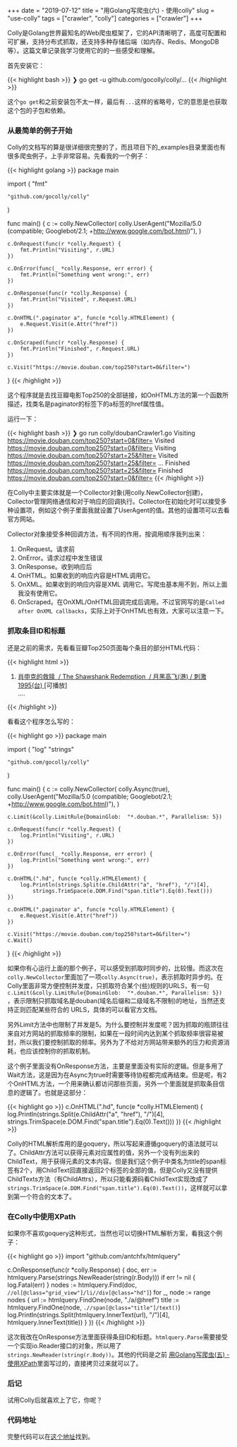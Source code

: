 +++
date = "2019-07-12"
title = "用Golang写爬虫(六) - 使用colly"
slug = "use-colly"
tags = ["crawler", "colly"]
categories = ["crawler"]
+++

Colly是Golang世界最知名的Web爬虫框架了，它的API清晰明了，高度可配置和可扩展，支持分布式抓取，还支持多种存储后端（如内存、Redis、MongoDB等）。这篇文章记录我学习使用它的的一些感受和理解。

首先安装它：

{{< highlight bash >}}
❯ go get -u github.com/gocolly/colly/...
{{< /highlight >}}

这个`go get`和之前安装包不太一样，最后有`...`这样的省略号，它的意思是也获取这个包的子包和依赖。

### 从最简单的例子开始

Colly的文档写的算是很详细很完整的了，而且项目下的_examples目录里面也有很多爬虫例子，上手非常容易。先看我的一个例子：

{{< highlight golang >}}
package main

import (
	"fmt"

	"github.com/gocolly/colly"
)

func main() {
	c := colly.NewCollector(
		colly.UserAgent("Mozilla/5.0 (compatible; Googlebot/2.1; +http://www.google.com/bot.html)"),
	)

	c.OnRequest(func(r *colly.Request) {
		fmt.Println("Visiting", r.URL)
	})

	c.OnError(func(_ *colly.Response, err error) {
		fmt.Println("Something went wrong:", err)
	})

	c.OnResponse(func(r *colly.Response) {
		fmt.Println("Visited", r.Request.URL)
	})

	c.OnHTML(".paginator a", func(e *colly.HTMLElement) {
		e.Request.Visit(e.Attr("href"))
	})

    c.OnScraped(func(r *colly.Response) {
        fmt.Println("Finished", r.Request.URL)
    })

	c.Visit("https://movie.douban.com/top250?start=0&filter=")
}
{{< /highlight >}}

这个程序就是去找豆瓣电影Top250的全部链接，如OnHTML方法的第一个函数所描述，找类名是paginator的标签下的a标签的href属性值。

运行一下：

{{< highlight bash >}}
❯ go run colly/doubanCrawler1.go
Visiting https://movie.douban.com/top250?start=0&filter=
Visited https://movie.douban.com/top250?start=0&filter=
Visiting https://movie.douban.com/top250?start=25&filter=
Visited https://movie.douban.com/top250?start=25&filter=
...
Finished https://movie.douban.com/top250?start=25&filter=
Finished https://movie.douban.com/top250?start=0&filter=
{{< /highlight >}}

在Colly中主要实体就是一个Collector对象(用colly.NewCollector创建)，Collector管理网络通信和对于响应的回调执行。Collector在初始化时可以接受多种设置项，例如这个例子里面我就设置了UserAgent的值。其他的设置项可以去看官方网站。

Collector对象接受多种回调方法，有不同的作用，按调用顺序我列出来：

1. OnRequest。请求前
2. OnError。请求过程中发生错误
3. OnResponse。收到响应后
4. OnHTML。如果收到的响应内容是HTML调用它。
5. OnXML。如果收到的响应内容是XML 调用它。写爬虫基本用不到，所以上面我没有使用它。
6. OnScraped。在OnXML/OnHTML回调完成后调用。不过官网写的是`Called after OnXML callbacks`，实际上对于OnHTML也有效，大家可以注意一下。

### 抓取条目ID和标题

还是之前的需求，先看看豆瓣Top250页面每个条目的部分HTML代码：

{{< highlight html >}}
<ol class="grid_view">
  <li>
    <div class="item">
      <div class="info">
        <div class="hd">
          <a href="https://movie.douban.com/subject/1292052/" class="">
            <span class="title">肖申克的救赎</span>
            <span class="title">&nbsp;/&nbsp;The Shawshank Redemption</span>
            <span class="other">&nbsp;/&nbsp;月黑高飞(港)  /  刺激 1995(台)</span>
          </a>
          <span class="playable">[可播放]</span>
        </div>
      </div>
    </div>
  </li>
  ....
</ol>
{{< /highlight >}}

看看这个程序怎么写的：

{{< highlight go >}}
package main

import (
	"log"
	"strings"

	"github.com/gocolly/colly"
)

func main() {
	c := colly.NewCollector(
		colly.Async(true),
		colly.UserAgent("Mozilla/5.0 (compatible; Googlebot/2.1; +http://www.google.com/bot.html)"),
	)

	c.Limit(&colly.LimitRule{DomainGlob:  "*.douban.*", Parallelism: 5})

	c.OnRequest(func(r *colly.Request) {
		log.Println("Visiting", r.URL)
	})

	c.OnError(func(_ *colly.Response, err error) {
		log.Println("Something went wrong:", err)
	})

	c.OnHTML(".hd", func(e *colly.HTMLElement) {
		log.Println(strings.Split(e.ChildAttr("a", "href"), "/")[4],
			strings.TrimSpace(e.DOM.Find("span.title").Eq(0).Text()))
    })

	c.OnHTML(".paginator a", func(e *colly.HTMLElement) {
		e.Request.Visit(e.Attr("href"))
	})

	c.Visit("https://movie.douban.com/top250?start=0&filter=")
	c.Wait()
}
{{< /highlight >}}

如果你有心运行上面的那个例子，可以感受到抓取时同步的，比较慢。而这次在`colly.NewCollector`里面加了一项`colly.Async(true)`，表示抓取时异步的。在Colly里面非常方便控制并发度，只抓取符合某个(些)规则的URLS，有一句`c.Limit(&colly.LimitRule{DomainGlob:  "*.douban.*", Parallelism: 5}) `，表示限制只抓取域名是douban(域名后缀和二级域名不限制)的地址，当然还支持正则匹配某些符合的 URLS，具体的可以看官方文档。

另外Limit方法中也限制了并发是5。为什么要控制并发度呢？因为抓取的瓶颈往往来自对方网站的抓取频率的限制，如果在一段时间内达到某个抓取频率很容易被封，所以我们要控制抓取的频率。另外为了不给对方网站带来额外的压力和资源消耗，也应该控制你的抓取机制。

这个例子里面没有OnResponse方法，主要是里面没有实际的逻辑。但是多用了Wait方法，这是因为在Async为true时需要等待协程都完成再结束。但是呢，有2个OnHTML方法，一个用来确认都访问那些页面，另外一个里面就是抓取条目信息的逻辑了。也就是这部分：

{{< highlight go >}}
c.OnHTML(".hd", func(e *colly.HTMLElement) {
    log.Println(strings.Split(e.ChildAttr("a", "href"), "/")[4],
        strings.TrimSpace(e.DOM.Find("span.title").Eq(0).Text()))
})
{{< /highlight >}}

Colly的HTML解析库用的是goquery，所以写起来遵循goquery的语法就可以了。ChildAttr方法可以获得元素对应属性的值，另外一个没有列出来的ChildText，用于获得元素的文本内容。但是我们这个例子中类名为title的span标签有2个，用ChildText回直接返回2个标签的全部的值，但是Colly又没有提供ChildTexts方法（有ChildAttrs），所以只能看源码看ChildText实现改成了`strings.TrimSpace(e.DOM.Find("span.title").Eq(0).Text())`，这样就可以拿到第一个符合的文本了。

### 在Colly中使用XPath

如果你不喜欢goquery这种形式，当然也可以切换HTML解析方案，看我这个例子：

{{< highlight go >}}
import "github.com/antchfx/htmlquery"

c.OnResponse(func(r *colly.Response) {
    doc, err := htmlquery.Parse(strings.NewReader(string(r.Body)))
    if err != nil {
        log.Fatal(err)
    }
    nodes := htmlquery.Find(doc, `//ol[@class="grid_view"]/li//div[@class="hd"]`)
    for _, node := range nodes {
        url := htmlquery.FindOne(node, "./a/@href")
        title := htmlquery.FindOne(node, `.//span[@class="title"]/text()`)
        log.Println(strings.Split(htmlquery.InnerText(url), "/")[4],
            htmlquery.InnerText(title))
    }
})
{{< /highlight >}}

这次我改在OnResponse方法里面获得条目ID和标题。`htmlquery.Parse`需要接受一个实现io.Reader接口的对象，所以用了`strings.NewReader(string(r.Body))`。其他的代码是之前 [用Golang写爬虫(五) - 使用XPath](https://strconv.com/posts/web-crawler-exercise-5/)里面写过的，直接拷贝过来就可以了。

### 后记

试用Colly后就喜欢上了它，你呢？

### 代码地址

完整代码可以在[这个地址](https://github.com/golang-dev/strconv.code/blob/master/colly)找到。
